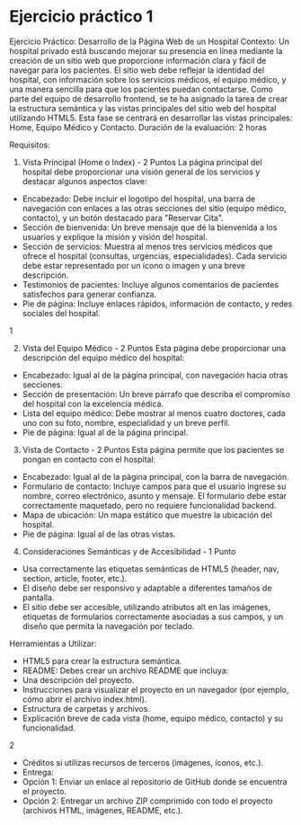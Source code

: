 # Ejercicio práctico 1

Ejercicio Práctico: Desarrollo de la Página Web de
un Hospital
Contexto:
Un hospital privado está buscando mejorar su presencia en línea mediante la creación de un
sitio web que proporcione información clara y fácil de navegar para los pacientes. El sitio web
debe reflejar la identidad del hospital, con información sobre los servicios médicos, el equipo
médico, y una manera sencilla para que los pacientes puedan contactarse.
Como parte del equipo de desarrollo frontend, se te ha asignado la tarea de crear la estructura
semántica y las vistas principales del sitio web del hospital utilizando HTML5. Esta fase se
centrará en desarrollar las vistas principales: Home, Equipo Médico y Contacto.
Duración de la evaluación: 2 horas

Requisitos:
1. Vista Principal (Home o Index) - 2 Puntos
La página principal del hospital debe proporcionar una visión general de los servicios y destacar
algunos aspectos clave:
- Encabezado: Debe incluir el logotipo del hospital, una barra de navegación con enlaces
a las otras secciones del sitio (equipo médico, contacto), y un botón destacado para
"Reservar Cita".
- Sección de bienvenida: Un breve mensaje que dé la bienvenida a los usuarios y
explique la misión y visión del hospital.
- Sección de servicios: Muestra al menos tres servicios médicos que ofrece el hospital
(consultas, urgencias, especialidades). Cada servicio debe estar representado por un
ícono o imagen y una breve descripción.
- Testimonios de pacientes: Incluye algunos comentarios de pacientes satisfechos para
generar confianza.
- Pie de página: Incluye enlaces rápidos, información de contacto, y redes sociales del
hospital.

1

2. Vista del Equipo Médico - 2 Puntos
Esta página debe proporcionar una descripción del equipo médico del hospital:
- Encabezado: Igual al de la página principal, con navegación hacia otras secciones.
- Sección de presentación: Un breve párrafo que describa el compromiso del hospital
con la excelencia médica.
- Lista del equipo médico: Debe mostrar al menos cuatro doctores, cada uno con su
foto, nombre, especialidad y un breve perfil.
- Pie de página: Igual al de la página principal.
3. Vista de Contacto - 2 Puntos
Esta página permite que los pacientes se pongan en contacto con el hospital:
- Encabezado: Igual al de la página principal, con la barra de navegación.
- Formulario de contacto: Incluye campos para que el usuario ingrese su nombre,
correo electrónico, asunto y mensaje. El formulario debe estar correctamente
maquetado, pero no requiere funcionalidad backend.
- Mapa de ubicación: Un mapa estático que muestre la ubicación del hospital.
- Pie de página: Igual al de las otras vistas.
4. Consideraciones Semánticas y de Accesibilidad - 1 Punto
- Usa correctamente las etiquetas semánticas de HTML5 (header, nav,
section, article, footer, etc.).
- El diseño debe ser responsivo y adaptable a diferentes tamaños de pantalla.
- El sitio debe ser accesible, utilizando atributos alt en las imágenes, etiquetas de
formularios correctamente asociadas a sus campos, y un diseño que permita la
navegación por teclado.

Herramientas a Utilizar:
- HTML5 para crear la estructura semántica.
- README: Debes crear un archivo README que incluya:
- Una descripción del proyecto.
- Instrucciones para visualizar el proyecto en un navegador (por ejemplo, cómo
abrir el archivo index.html).
- Estructura de carpetas y archivos.
- Explicación breve de cada vista (home, equipo médico, contacto) y su
funcionalidad.

2

- Créditos si utilizas recursos de terceros (imágenes, íconos, etc.).
- Entrega:
- Opción 1: Enviar un enlace al repositorio de GitHub donde se encuentra el
proyecto.
- Opción 2: Entregar un archivo ZIP comprimido con todo el proyecto (archivos
HTML, imágenes, README, etc.).
